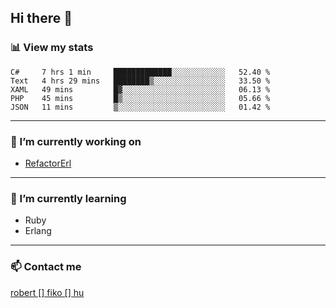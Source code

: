 ## Hi there 👋

### 📊 View my stats

<!--START_SECTION:waka-->
```text
C#     7 hrs 1 min     █████████████░░░░░░░░░░░░   52.40 % 
Text   4 hrs 29 mins   ████████▒░░░░░░░░░░░░░░░░   33.50 % 
XAML   49 mins         █▓░░░░░░░░░░░░░░░░░░░░░░░   06.13 % 
PHP    45 mins         █▒░░░░░░░░░░░░░░░░░░░░░░░   05.66 % 
JSON   11 mins         ▒░░░░░░░░░░░░░░░░░░░░░░░░   01.42 % 
```
<!--END_SECTION:waka-->


---

### 🔭 I’m currently working on
- [RefactorErl](https://plc.inf.elte.hu/erlang/)

---

### 🌱 I’m currently learning
- Ruby
- Erlang

---

### 📫 Contact me
[robert [] fiko [] hu](mailto:robert@fiko.hu)



<!--
**robertfiko/robertfiko** is a ✨ _special_ ✨ repository because its `README.md` (this file) appears on your GitHub profile.

Here are some ideas to get you started:

- 🔭 I’m currently working on ...
- 🌱 I’m currently learning ...
- 👯 I’m looking to collaborate on ...
- 🤔 I’m looking for help with ...
- 💬 Ask me about ...
- 📫 How to reach me: ...
- 😄 Pronouns: ...
- ⚡ Fun fact: ...
-->
